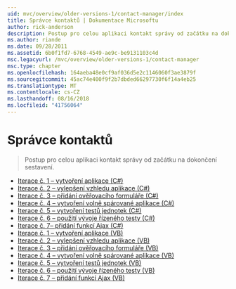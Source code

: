```yaml
---
uid: mvc/overview/older-versions-1/contact-manager/index
title: Správce kontaktů | Dokumentace Microsoftu
author: rick-anderson
description: Postup pro celou aplikaci kontakt správy od začátku na dokončení sestavení.
ms.author: riande
ms.date: 09/28/2011
ms.assetid: 6b0f1fd7-6768-4549-ae9c-be9131103c4d
msc.legacyurl: /mvc/overview/older-versions-1/contact-manager
msc.type: chapter
ms.openlocfilehash: 164aeba48e0cf9af036d5e2c1146060f3ae3879f
ms.sourcegitcommit: 45ac74e400f9f2b7dbded66297730f6f14a4eb25
ms.translationtype: MT
ms.contentlocale: cs-CZ
ms.lasthandoff: 08/16/2018
ms.locfileid: "41756064"
---
```

<a name="contact-manager"></a>Správce kontaktů
====================
> Postup pro celou aplikaci kontakt správy od začátku na dokončení sestavení.


- [Iterace č. 1 – vytvoření aplikace (C#)](iteration-1-create-the-application-cs.md)
- [Iterace č. 2 – vylepšení vzhledu aplikace (C#)](iteration-2-make-the-application-look-nice-cs.md)
- [Iterace č. 3 – přidání ověřovacího formuláře (C#)](iteration-3-add-form-validation-cs.md)
- [Iterace č. 4 – vytvoření volně spárované aplikace (C#)](iteration-4-make-the-application-loosely-coupled-cs.md)
- [Iterace č. 5 – vytvoření testů jednotek (C#)](iteration-5-create-unit-tests-cs.md)
- [Iterace č. 6 – použití vývoje řízeného testy (C#)](iteration-6-use-test-driven-development-cs.md)
- [Iterace č. 7– přidání funkcí Ajax (C#)](iteration-7-add-ajax-functionality-cs.md)
- [Iterace č. 1 – vytvoření aplikace (VB)](iteration-1-create-the-application-vb.md)
- [Iterace č. 2 – vylepšení vzhledu aplikace (VB)](iteration-2-make-the-application-look-nice-vb.md)
- [Iterace č. 3 – přidání ověřovacího formuláře (VB)](iteration-3-add-form-validation-vb.md)
- [Iterace č. 4 – vytvoření volně spárované aplikace (VB)](iteration-4-make-the-application-loosely-coupled-vb.md)
- [Iterace č. 5 – vytvoření testů jednotek (VB)](iteration-5-create-unit-tests-vb.md)
- [Iterace č. 6 – použití vývoje řízeného testy (VB)](iteration-6-use-test-driven-development-vb.md)
- [Iterace č. 7 – přidání funkcí Ajax (VB)](iteration-7-add-ajax-functionality-vb.md)
